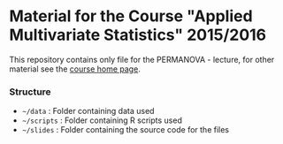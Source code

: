 Material for  the Course "Applied Multivariate Statistics" 2015/2016
================


This repository contains only file for the PERMANOVA - lecture, for other material see the [course home page](https://www.uni-koblenz-landau.de/en/campus-landau/faculty7/environmental-sciences/landscape-ecology/Teaching/r-statistics).


### Structure

* `~/data` : Folder containing data used
* `~/scripts` : Folder containing R scripts used
* `~/slides` : Folder containing the source code for the files